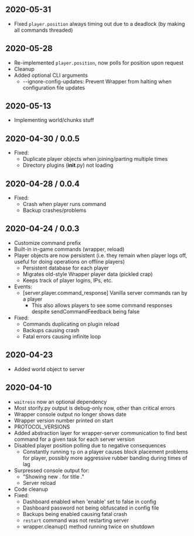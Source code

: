 ## 2020-05-31
- Fixed `player.position` always timing out due to a deadlock (by making all commands threaded)

## 2020-05-28
- Re-implemented `player.position`, now polls for position upon request
- Cleanup
- Added optional CLI arguments
    - --ignore-config-updates: Prevent Wrapper from halting when configuration file updates

## 2020-05-13
- Implementing world/chunks stuff

## 2020-04-30 / 0.0.5
- Fixed:
    - Duplicate player objects when joining/parting multiple times
    - Directory plugins (__init__.py) not loading

## 2020-04-28 / 0.0.4
- Fixed:
    - Crash when player runs command
    - Backup crashes/problems

## 2020-04-24 / 0.0.3
- Customize command prefix
- Built-in in-game commands (wrapper, reload)
- Player objects are now persistent (i.e. they remain when player logs off, useful for doing operations on offline players)
    - Persistent database for each player
    - Migrates old-style Wrapper player data (pickled crap)
    - Keeps track of player logins, IPs, etc.
- Events:
    - [server.player.command_response] Vanilla server commands ran by a player
        - This also allows players to see some command responses despite sendCommandFeedback being false
- Fixed:
    - Commands duplicating on plugin reload
    - Backups causing crash
    - Fatal errors causing infinite loop

## 2020-04-23
- Added world object to server

## 2020-04-10
- `waitress` now an optional dependency
- Most storify.py output is debug-only now, other than critical errors
- Wrapper console output no longer shows date
- Wrapper version number printed on start
- PROTOCOL_VERSIONS
- Added abstraction layer for wrapper-server communication to find best command for a given task for each server version
- Disabled player position polling due to negative consequences
    - Constantly running `tp` on a player causes block placement problems for player, possibly more aggressive rubber banding during times of lag
- Surpressed console output for:
    - "Showing new . for title ."
    - Server reload
- Code cleanup
- Fixed:
    - Dashboard enabled when 'enable' set to false in config
    - Dashboard password not being obfuscated in config file
    - Backups being enabled causing fatal crash
    - `restart` command was not restarting server
    - wrapper.cleanup() method running twice on shutdown
